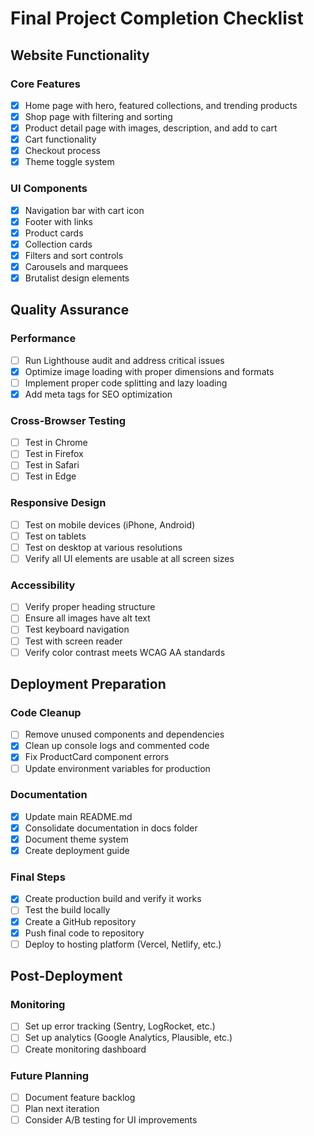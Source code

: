 # Final Project Completion Checklist

## Website Functionality

### Core Features
- [x] Home page with hero, featured collections, and trending products
- [x] Shop page with filtering and sorting
- [x] Product detail page with images, description, and add to cart
- [x] Cart functionality
- [x] Checkout process
- [x] Theme toggle system

### UI Components
- [x] Navigation bar with cart icon
- [x] Footer with links
- [x] Product cards
- [x] Collection cards
- [x] Filters and sort controls
- [x] Carousels and marquees
- [x] Brutalist design elements

## Quality Assurance

### Performance
- [ ] Run Lighthouse audit and address critical issues
- [x] Optimize image loading with proper dimensions and formats
- [ ] Implement proper code splitting and lazy loading
- [x] Add meta tags for SEO optimization

### Cross-Browser Testing
- [ ] Test in Chrome
- [ ] Test in Firefox
- [ ] Test in Safari
- [ ] Test in Edge

### Responsive Design
- [ ] Test on mobile devices (iPhone, Android)
- [ ] Test on tablets
- [ ] Test on desktop at various resolutions
- [ ] Verify all UI elements are usable at all screen sizes

### Accessibility
- [ ] Verify proper heading structure
- [ ] Ensure all images have alt text
- [ ] Test keyboard navigation
- [ ] Test with screen reader
- [ ] Verify color contrast meets WCAG AA standards

## Deployment Preparation

### Code Cleanup
- [ ] Remove unused components and dependencies
- [x] Clean up console logs and commented code
- [x] Fix ProductCard component errors
- [ ] Update environment variables for production

### Documentation
- [x] Update main README.md
- [x] Consolidate documentation in docs folder
- [x] Document theme system
- [x] Create deployment guide

### Final Steps
- [x] Create production build and verify it works
- [ ] Test the build locally
- [x] Create a GitHub repository
- [x] Push final code to repository
- [ ] Deploy to hosting platform (Vercel, Netlify, etc.)

## Post-Deployment

### Monitoring
- [ ] Set up error tracking (Sentry, LogRocket, etc.)
- [ ] Set up analytics (Google Analytics, Plausible, etc.)
- [ ] Create monitoring dashboard

### Future Planning
- [ ] Document feature backlog
- [ ] Plan next iteration
- [ ] Consider A/B testing for UI improvements 
